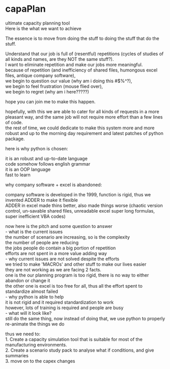 # capaPlan
ultimate capacity planning tool<br />
Here is the what we want to achieve<br />

The essence is to move from doing the stuff to doing the stuff that do the stuff.<br />

Understand that our job is full of (resentful) repetitions (cycles of studies of all kinds and names, are they NOT the same stuff?).<br />
I want to eliminate repetition and make our jobs more meaningful.<br />
because of repetition (and inefficiency of shared files, humongous excel files, antique company software), <br />
we begin to question our value (why am i doing this #$%^?), <br />
we begin to feel frustration (mouse flied over), <br />
we begin to regret (why am i here?????)<br />

hope you can join me to make this happen.<br />

hopefully, with this we are able to cater for all kinds of requests in a more pleasant way, and the same job will not require more effort than a few lines of code.<br />
the rest of time, we could dedicate to make this system more and more robust and up to the morning day requirement and latest patches of python package.<br />

here is why python is chosen:<br />

it is an robust and up-to-date language<br />
code somehow follows english grammar<br />
it is an OOP language<br />
fast to learn<br />

why company software + excel is abandoned:<br />

company software is developed in the 1999, function is rigid, thus we invented ADDER to make it flexible<br />
ADDER in excel made thins better, also made things worse (chaotic version control, un-savable shared files, unreadable excel super long formulas, super inefficient VBA codes)<br />

now here is the pitch and some question to answer <br />
    - what is the current issues <br />
        the number of scenario are increasing, so is the complexity <br />
        the number of people are reducing <br />
        the jobs people do contain a big portion of repetition <br />
        efforts are not spent in a more value adding way <br />
    - why current issues are not solved despite the efforts <br />
        we tried to make 'MACROs' and other stuff to make our lives easier <br />
        they are not working as we are facing 2 facts.  <br />
        one is the our planning program is too rigid, there is no way to either abandon or change it <br />
        the other one is excel is too free for all, thus all the effort spent to standardize almost failed <br />
    - why python is able to help <br />
        it is not rigid and it required standardization to work <br />
        however, lots of training is required and people are busy <br />
    - what will it look like? <br />
        still do the same thing, now instead of doing that, we use python to properly re-animate the things we do <br />
        
        
    

thus we need to: <br />
    1. Create a capacity simulation tool that is suitable for most of the manufacturing environments.<br />
    2. Create a scenario study pack to analyse what if conditions, and give summaries<br />
    3. move on to the capex changes<br />
